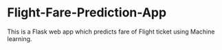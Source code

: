 # Flight-Fare-Prediction-App
This is a Flask web app which predicts fare of Flight ticket using Machine learning.
